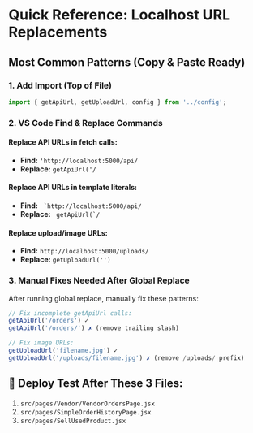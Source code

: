 # Quick Reference: Localhost URL Replacements

## Most Common Patterns (Copy & Paste Ready)

### 1. Add Import (Top of File)
```javascript
import { getApiUrl, getUploadUrl, config } from '../config';
```

### 2. VS Code Find & Replace Commands

#### Replace API URLs in fetch calls:
- **Find:** `'http://localhost:5000/api/`
- **Replace:** `getApiUrl('/`

#### Replace API URLs in template literals:
- **Find:** `` `http://localhost:5000/api/``  
- **Replace:** `` getApiUrl(`/``

#### Replace upload/image URLs:
- **Find:** `http://localhost:5000/uploads/`
- **Replace:** `getUploadUrl('')`

### 3. Manual Fixes Needed After Global Replace

After running global replace, manually fix these patterns:

```javascript
// Fix incomplete getApiUrl calls:
getApiUrl('/orders') ✓
getApiUrl('/orders/') ✗ (remove trailing slash)

// Fix image URLs:
getUploadUrl('filename.jpg') ✓
getUploadUrl('/uploads/filename.jpg') ✗ (remove /uploads/ prefix)
```

## 🚀 Deploy Test After These 3 Files:
1. `src/pages/Vendor/VendorOrdersPage.jsx`
2. `src/pages/SimpleOrderHistoryPage.jsx`  
3. `src/pages/SellUsedProduct.jsx`
